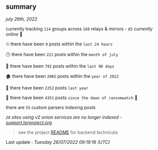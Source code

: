 
## summary
_july 26th, 2022_

currently tracking `114` groups across `168` relays & mirrors - _`65` currently online_ 📡

⏲ there have been `9` posts within the `last 24 hours`

🕓 there have been `221` posts within the `month of july`

📅 there have been `792` posts within the `last 90 days`

🏚 there have been `2065` posts within the `year of 2022`

🚀 there have been `2252` posts `last year`

🦕 there have been `4351` posts `since the dawn of ransomwatch` 🐣

there are `55` custom parsers indexing posts

_`20` sites using v2 onion services are no longer indexed - [support.torproject.org](https://support.torproject.org/onionservices/v2-deprecation/)_

> see the project [README](https://github.com/jmousqueton/ransomwatch#readme) for backend technicals



Last update : _Tuesday 26/07/2022 09:19:16 (UTC)_

